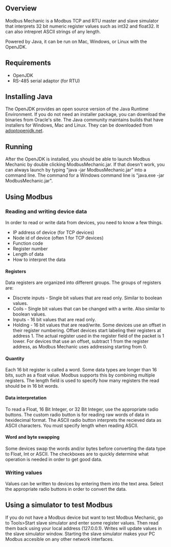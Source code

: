 ## Overview
Modbus Mechanic is a Modbus TCP and RTU master and slave simulator that interprets 32 bit numeric register values such as int32 and float32. It can also intrepret ASCII strings of any length.

Powered by Java, it can be run on Mac, Windows, or Linux with the OpenJDK.

## Requirements
- OpenJDK
- RS-485 serial adaptor (for RTU)

## Installing Java
The OpenJDK provides an open source version of the Java Runtime Environment. If you do not need an installer package, you can download the binaries from Oracle's site. The Java community maintains builds that have installers for Windows, Mac and Linux. They can be downloaded from [adoptopenjdk.net](https://adoptopenjdk.net/).

## Running
After the OpenJDK is installed, you should be able to launch Modbus Mechanic by double clicking ModbusMechanic.jar. If that doesn't work, you can always launch by typing "java -jar ModbusMechanic.jar" into a command line. The command for a Windows command line is "java.exe -jar ModbusMechanic.jar".

## Using Modbus

### Reading and writing device data
In order to read or write data from devices, you need to know a few things.
- IP address of device (for TCP devices)
- Node id of device (often 1 for TCP devices)
- Function code
- Register number
- Length of data
- How to interpret the data

#### Registers
Data registers are organized into different groups. The groups of registers are:
- Discrete inputs - Single bit values that are read only. Similar to boolean values.
- Coils - Single bit values that can be changed with a write. Also similar to boolean values.
- Inputs - 16 bit values that are read only.
- Holding - 16 bit values that are read/write.
Some devices use an offset in their register numbering. Offset devices start labeling their registers at address 1. The actual register used in the register field of the packet is 1 lower. For devices that use an offset, subtract 1 from the register address, as Modbus Mechanic uses addressing starting from 0.

#### Quantity
Each 16 bit register is called a word. Some data types are longer than 16 bits, such as a float value. Modbus supports this by combining multiple registers. The length field is used to specify how many registers the read should be in 16 bit words.

#### Data interpretation
To read a Float, 16 Bit Integer, or 32 Bit Integer, use the appropriate radio buttons. The custom radio button is for reading raw words of data in hexidecimal format. The ASCII radio button interprets the recieved data as ASCII characters. You must specify length when reading ASCII.

#### Word and byte swapping
Some devices swap the words and/or bytes before converting the data type to Float, Int or ASCII. The checkboxes are to quickly determine what operation is needed in order to get good data.

### Writing values
Values can be written to devices by entering them into the text area. Select the appropriate radio buttons in order to convert the data.

## Using a simulator to test Modbus
If you do not have a Modbus device but want to test Modbus Mechanic, go to Tools>Start slave simulator and enter some register values. Then read them back using your local address (127.0.0.1). Writes will update values in the slave simulator window. Starting the slave simulator makes your PC Modbus accesible on any other network interfaces.
